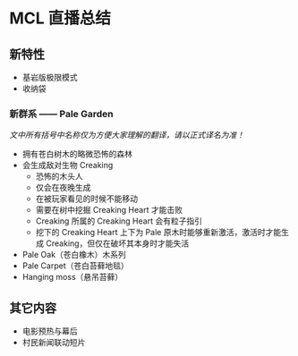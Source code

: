 # MCL 直播总结
## 新特性
* 基岩版极限模式
* 收纳袋

### 新群系 —— Pale Garden
*文中所有括号中名称仅为方便大家理解的翻译，请以正式译名为准！*

* 拥有苍白树木的略微恐怖的森林
* 会生成敌对生物 Creaking
    * 恐怖的木头人
    * 仅会在夜晚生成
    * 在被玩家看见的时候不能移动
    * 需要在树中挖掘 Creaking Heart 才能击败
    * Creaking 所属的 Creaking Heart 会有粒子指引
    * 挖下的 Creaking Heart 上下为 Pale 原木时能够重新激活，激活时才能生成 Creaking，但仅在破坏其本身时才能失活
* Pale Oak（苍白橡木）木系列
* Pale Carpet（苍白苔藓地毯）
* Hanging moss（悬吊苔藓）


## 其它内容
* 电影预热与幕后
* 村民新闻联动短片